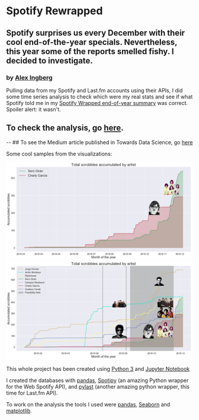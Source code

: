 # Spotify Rewrapped
## Spotify surprises us every December with their cool end-of-the-year specials. Nevertheless, this year some of the reports smelled fishy. I decided to investigate.

### by [Alex Ingberg](https://www.linkedin.com/in/alexingberg/)



Pulling data from my Spotify and Last.fm accounts using their APIs, I did some time series analysis to check which were my real stats and see if what Spotify told me in my [Spotify Wrapped end-of-year summary](https://spotifywrapped.com/) was correct.
Spoiler alert: it wasn't.

## To check the analysis, go [here](wrapped.ipynb).

-- ## To see the Medium article published in Towards Data Science, go [here](https://towardsdatascience.com/data-data-1fedfac91c79)


Some cool samples from the visualizations:

![Seru y Charly](img/medium/charly_seru.png)
![Artists](img/medium/artists.png)


This whole project has been created using [Python 3](https://www.python.org/downloads/) and [Jupyter Notebook](http://jupyter.org/)

I created the databases with [pandas](https://pandas.pydata.org/), [Spotipy](https://spotipy.readthedocs.io/en/latest/) (an amazing Python wrapper for the Web Spotify API), and [pylast](https://github.com/pylast/pylast) (another amazing python wrapper, this time for Last.fm API).

To work on the analysis the tools I used were [pandas](https://pandas.pydata.org/), [Seaborn](https://seaborn.pydata.org/) and  [matplotlib](https://matplotlib.org/).

